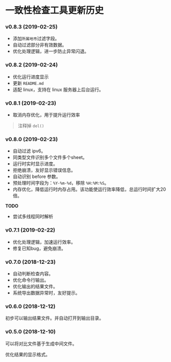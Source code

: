# 一致性检查工具更新历史

### v0.8.3 (2019-02-25)

- 添加`所属地市`过滤字段。
- 自动过滤部分非有效数据。
- 优化处理逻辑，进一步防止异常闪退。

### v0.8.2 (2019-02-24)

- 优化运行进度显示
- 更新 `README.md`
- 适配 linux，支持在 linux 服务器上后台运行。

### v0.8.1 (2019-02-23)

- 取消内存优化，用于提升运行效率
> 注释掉 `del()`

### v0.8.0 (2019-02-23)

- 自动过滤 ipv6。
- 同类型文件识别多个文件多个sheet。
- 运行时实时显示进度。
- 拒绝崩溃，友好显示错误信息。
- 自动识别 before 参数。
- 预处理时间字段为：`%Y-%m-%d`，移除 `%H:%M:%S`。
- 内存优化，降低运行时内存占用。该功能使运行效率降低，总运行时间扩大20倍。

**TODO**

- 尝试多线程同时解析

### v0.7.1 (2019-02-22)

- 优化处理逻辑，加速运行效率。
- 修复已知bug，避免崩溃。

### v0.7.0 (2018-12-23)

- 自动判断检查内容。
- 优化命令行输出。
- 优化输出的结果文件。
- 系统导出数据异常时，友好提示。

### v0.6.0 (2018-12-12)

初步可以输出结果文件。并自动打开到输出目录。

### v0.5.0 (2018-12-10)

可以将对比文件基于生成中间文件。

优化结果的显示格式。